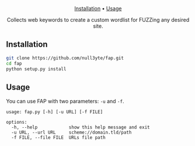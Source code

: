 <p align="center">
  <a href="#installation">Installation</a> •
  <a href="#usage">Usage</a>
</p>
<p align="center">Collects web keywords to create a custom wordlist for FUZZing any desired site.</p>



## Installation

```bash
git clone https://github.com/null3yte/fap.git
cd fap
python setup.py install
```

## Usage

You can use FAP with two parameters: `-u` and `-f`.

```
usage: fap.py [-h] [-u URL] [-f FILE]

options:
  -h, --help            show this help message and exit
  -u URL, --url URL     scheme://domain.tld/path
  -f FILE, --file FILE  URLs file path
```